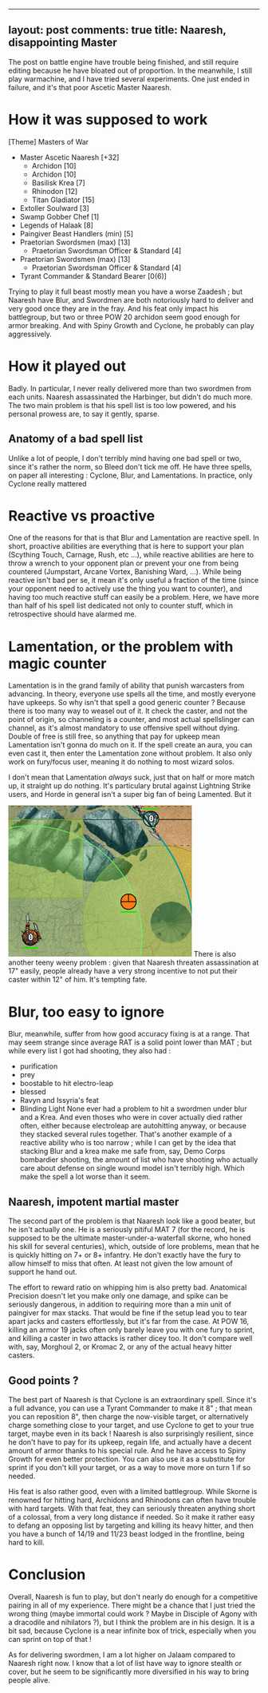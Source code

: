 
---
layout: post
comments: true
title: Naaresh, disappointing Master
---

The post on battle engine have trouble being finished, and still require editing because he have bloated out of proportion. In the meanwhile, I still play warmachine, and I have tried several experiments. One just ended in failure, and it's that poor Ascetic Master Naaresh.

How it was supposed to work
===========================

[Theme] Masters of War

* Master Ascetic Naaresh [+32]
	- Archidon [10]
	- Archidon [10]
	- Basilisk Krea [7]
	- Rhinodon [12]
	- Titan Gladiator [15]
* Extoller Soulward [3]
* Swamp Gobber Chef [1]
* Legends of Halaak [8]
* Paingiver Beast Handlers (min) [5]
* Praetorian Swordsmen (max) [13]
	- Praetorian Swordsman Officer & Standard [4]
* Praetorian Swordsmen (max) [13]
	- Praetorian Swordsman Officer & Standard [4]
* Tyrant Commander & Standard Bearer [0(6)]

Trying to play it full beast mostly mean you have a worse Zaadesh ; but Naaresh have Blur, and Swordmen are both notoriously hard to deliver and very good once they are in the fray. And his feat only impact his battlegroup, but two or three POW 20 archidon seem good enough for armor breaking. And with Spiny Growth and Cyclone, he probably can play aggressively.

How it played out
=================

Badly. In particular, I never really delivered more than two swordmen from each units. Naaresh assassinated the Harbinger, but didn't do much more. The two main problem is that his spell list is too low powered, and his personal prowess are, to say it gently, sparse.

Anatomy of a bad spell list
---------------------------

Unlike a lot of people, I don't terribly mind having one bad spell or two, since it's rather the norm, so Bleed don't tick me off. He have three spells, on paper all interesting : Cyclone, Blur, and Lamentations. In practice, only Cyclone really mattered

# Reactive vs proactive

One of the reasons for that is that Blur and Lamentation are reactive spell. In short, proactive abilities are everything that is here to support your plan (Scything Touch, Carnage, Rush, etc ...), while reactive abilities are here to throw a wrench to your opponent plan or prevent your one from being countered (Jumpstart, Arcane Vortex, Banishing Ward, ...). While being reactive isn't bad per se, it mean it's only useful a fraction of the time (since your opponent need to actively use the thing you want to counter), and having too much reactive stuff can easily be a problem. Here, we have more than half of his spell list dedicated not only to counter stuff, which in retrospective should have alarmed me.

# Lamentation, or the problem with magic counter

Lamentation is in the grand family of ability that punish warcasters from advancing. In theory, everyone use spells all the time, and mostly everyone have upkeeps. So why isn't that spell a good generic counter ? Because there is too many way to weasel out of it. It check the caster, and not the point of origin, so channeling is a counter, and most actual spellslinger can channel, as it's almost mandatory to use offensive spell without dying. Double of free is still free, so anything that pay for upkeep mean Lamentation isn't gonna do much on it. If the spell create an aura, you can even cast it, then enter the Lamentation zone without problem. It also only work on fury/focus user, meaning it do nothing to most wizard solos.

I don't mean that Lamentation _always_ suck, just that on half or more match up, it straight up do nothing. It's particulary brutal against Lightning Strike users, and Horde in general isn't a super big fan of being Lamented. But it

![I am pretty sure that Ravyn have bigger problems than Lamentation right now](/images/NaareshVsRavyn.png)
There is also another teeny weeny problem : given that Naaresh threaten assassination at 17" easily, people already have a very strong incentive to not put their caster within 12" of him. It's tempting fate.

# Blur, too easy to ignore

Blur, meanwhile, suffer from how good accuracy fixing is at a range. That may seem strange since average RAT is a solid point lower than MAT ; but while every list I got had shooting, they also had :
* purification
* prey
* boostable to hit electro-leap
* blessed
* Ravyn and Issyria's feat
* Blinding Light
None ever had a problem to hit a swordmen under blur and a Krea. And even thoses who were in cover actually died rather often, either because electroleap are autohitting anyway, or because they stacked several rules together. That's another example of a reactive ability who is too narrow ; while I can get by the idea that stacking Blur and a krea make me safe from, say, Demo Corps bombardier shooting, the amount of list who have shooting who actually care about defense on single wound model isn't terribly high. Which make the spell a lot worse than it seem.

Naaresh, impotent martial master
--------------------------------

The second part of the problem is that Naaresh look like a good beater, but he isn't actually one. He is a seriously pitiful MAT 7 (for the record, he is supposed to be the ultimate master-under-a-waterfall skorne, who honed his skill for several centuries), which, outside of lore problems, mean that he is quickly hitting on 7+ or 8+ infantry. He don't exactly have the fury to allow himself to miss that often. At least not given the low amount of support he hand out.

The effort to reward ratio on whipping him is also pretty bad. Anatomical Precision doesn't let you make only one damage, and spike can be seriously dangerous, in addition to requiring more than a min unit of paingiver for max stacks. That would be fine if the setup lead you to tear apart jacks and casters effortlessly, but it's far from the case. At POW 16, killing an armor 19 jacks often only barely leave you with one fury to sprint, and killing a caster in two attacks is rather dicey too. It don't compare well with, say, Morghoul 2, or Kromac 2, or any of the actual heavy hitter casters.

Good points ?
-------------

The best part of Naaresh is that Cyclone is an extraordinary spell. Since it's a full advance, you can use a Tyrant Commander to make it 8" ; that mean you can reposition 8", then charge the now-visible target, or alternatively charge something close to your target, and use Cyclone to get to your true target, maybe even in its back ! Naaresh is also surprisingly resilient, since he don't have to pay for its upkeep, regain life, and actually have a decent amount of armor thanks to his special rule. And he have access to Spiny Growth for even better protection. You can also use it as a substitute for sprint if you don't kill your target, or as a way to move more on turn 1 if so needed.

His feat is also rather good, even with a limited battlegroup. While Skorne is renowned for hitting hard, Archidons and Rhinodons can often have trouble with hard targets. With that feat, they can seriously threaten anything short of a colossal, from a very long distance if needed. So it make it rather easy to defang an opposing list by targeting and killing its heavy hitter, and then you have a bunch of 14/19 and 11/23 beast lodged in the frontline, being hard to kill.

Conclusion
==========

Overall, Naaresh is fun to play, but don't nearly do enough for a competitive pairing in all of my experience. There might be a chance that I just tried the wrong thing (maybe immortal could work ? Maybe in Disciple of Agony with a dracodile and nihilators ?), but I think the problem are in his design. It is a bit sad, because Cyclone is a near infinite box of trick, especially when you can sprint on top of that !

As for delivering swordmen, I am a lot higher on Jalaam compared to Naaresh right now. I know that a lot of list have way to ignore stealth or cover, but he seem to be significantly more diversified in his way to bring people alive.
